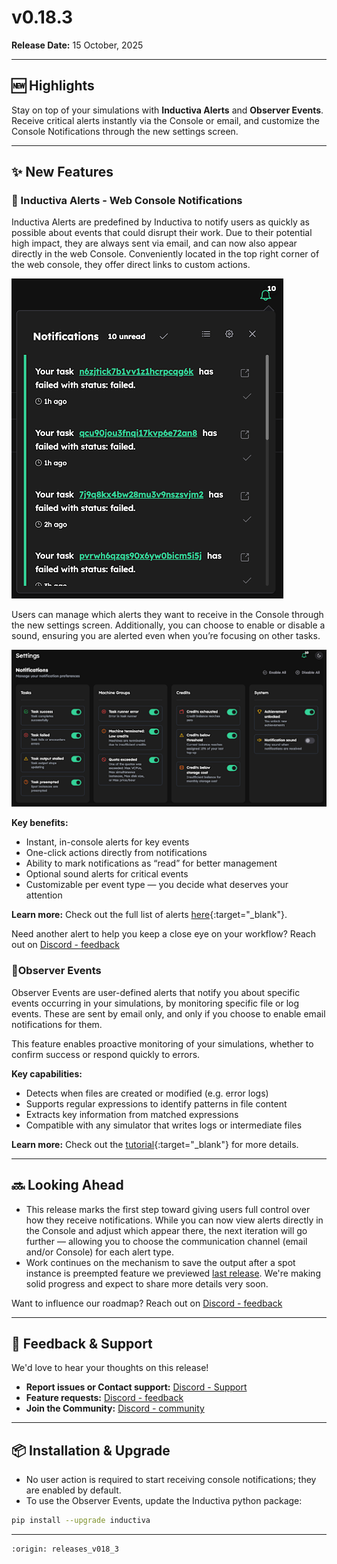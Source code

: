 # v0.18.3

**Release Date:** 15 October, 2025 

---

## 🆕 Highlights

Stay on top of your simulations with **Inductiva Alerts** and **Observer Events**. Receive critical alerts instantly via the Console or email, and customize the Console Notifications through the new settings screen.

---

## ✨ New Features

### 🔔 Inductiva Alerts - Web Console Notifications
Inductiva Alerts are predefined by Inductiva to notify users as quickly as possible about events that could disrupt their work. Due to their potential high impact, they are always sent via email, and can now also appear directly in the web Console. 
Conveniently located in the top right corner of the web console, they offer direct links to custom actions. 

![Notifications](../../../_static/Notifications.png)

Users can manage which alerts they want to receive in the Console through the new settings screen. Additionally, you can choose to enable or disable a sound, ensuring you are alerted even when you’re focusing on other tasks.

![Notifications_settings](../../../_static/Notifications_settings.png)

**Key benefits:**
- Instant, in-console alerts for key events
- One-click actions directly from notifications
- Ability to mark notifications as “read” for better management
- Optional sound alerts for critical events
- Customizable per event type — you decide what deserves your attention

**Learn more:** Check out the full list of alerts [here](https://website-staging/inductiva.ai/guides/scale-up/optimize-workflow/alerts-events/sections/alerts){:target="_blank"}.

Need another alert to help you keep a close eye on your workflow? Reach out on [Discord - feedback](https://discord.gg/RbW2GfTX)


### 👀Observer Events
Observer Events are user-defined alerts that notify you about specific events occurring in your simulations, by monitoring specific file or log events. These are sent by email only, and only if you choose to enable email notifications for them.

This feature enables proactive monitoring of your simulations, whether to confirm success or respond quickly to errors.

**Key capabilities:**
- Detects when files are created or modified (e.g. error logs)
- Supports regular expressions to identify patterns in file content
- Extracts key information from matched expressions
- Compatible with any simulator that writes logs or intermediate files

**Learn more:** Check out the [tutorial](https://website-staging/inductiva.ai/guides/scale-up/optimize-workflow/alert-events/sections/observer-events){:target="_blank"} for more details. 

---

## 🔜 Looking Ahead

- This release marks the first step toward giving users full control over how they receive notifications. While you can now view alerts directly in the Console and adjust which appear there, the next iteration will go further — allowing you to choose the communication channel (email and/or Console) for each alert type.
- Work continues on the mechanism to save the output after a spot instance is preempted feature we previewed [last release](https://inductiva.ai/blog/article/release-v018). We're making solid progress and expect to share more details very soon. 

Want to influence our roadmap? Reach out on [Discord - feedback](https://discord.gg/RbW2GfTX)

---

## 🙏 Feedback & Support

We'd love to hear your thoughts on this release!

- **Report issues or Contact support:** [Discord - Support](https://discord.gg/58W8TjKg)
- **Feature requests:** [Discord - feedback](https://discord.gg/RbW2GfTX)
- **Join the Community:** [Discord - community](https://discord.gg/Q4urPdC9)

---

## 📦 Installation & Upgrade

- No user action is required to start receiving console notifications; they are enabled by default.
- To use the Observer Events, update the Inductiva python package: 
```bash
pip install --upgrade inductiva
```

---


```{banner_small}
:origin: releases_v018_3
```
